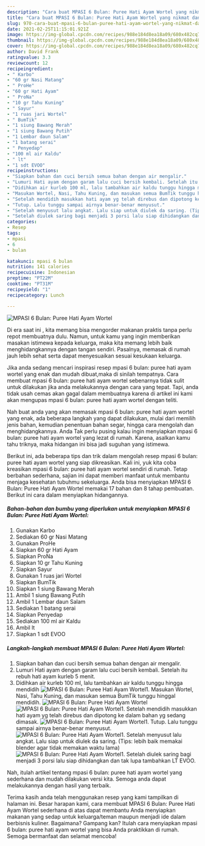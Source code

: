 ```yaml
---
description: "Cara buat MPASI 6 Bulan: Puree Hati Ayam Wortel yang nikmat dan Mudah Dibuat"
title: "Cara buat MPASI 6 Bulan: Puree Hati Ayam Wortel yang nikmat dan Mudah Dibuat"
slug: 970-cara-buat-mpasi-6-bulan-puree-hati-ayam-wortel-yang-nikmat-dan-mudah-dibuat
date: 2021-02-25T11:15:01.921Z
image: https://img-global.cpcdn.com/recipes/988e184d8ea18a09/680x482cq70/mpasi-6-bulan-puree-hati-ayam-wortel-foto-resep-utama.jpg
thumbnail: https://img-global.cpcdn.com/recipes/988e184d8ea18a09/680x482cq70/mpasi-6-bulan-puree-hati-ayam-wortel-foto-resep-utama.jpg
cover: https://img-global.cpcdn.com/recipes/988e184d8ea18a09/680x482cq70/mpasi-6-bulan-puree-hati-ayam-wortel-foto-resep-utama.jpg
author: David Frank
ratingvalue: 3.3
reviewcount: 12
recipeingredient:
- " Karbo"
- "60 gr Nasi Matang"
- " ProHe"
- "60 gr Hati Ayam"
- " ProNa"
- "10 gr Tahu Kuning"
- " Sayur"
- "1 ruas jari Wortel"
- " BumTik"
- "1 siung Bawang Merah"
- "1 siung Bawang Putih"
- "1 Lembar daun Salam"
- "1 batang serai"
- " Penyedap"
- "100 ml air Kaldu"
- " lt"
- "1 sdt EVOO"
recipeinstructions:
- "Siapkan bahan dan cuci bersih semua bahan dengan air mengalir."
- "Lumuri Hati ayam dengan garam lalu cuci bersih kembali. Setelah itu rebuh hati ayam kurleb 5 menit."
- "Didihkan air kurleb 100 ml, lalu tambahkan air kaldu tunggu hingga mendidih"
- "Masukan Wortel, Nasi, Tahu Kuning, dan masukan semua BumTik tunggu hinggal mendidih."
- "Setelah mendidih masukkan hati ayam yg telah direbus dan dipotong ke dalam bahan yg sedang dimasak."
- "Tutup. Lalu tunggu sampai airnya benar-benar menyusut."
- "Setelah menyusut lalu angkat. Lalu siap untuk diulek da saring. (Tips: lebih baik memakai blender agar tidak memakan waktu lama)"
- "Setelah diulek saring bagi menjadi 3 porsi lalu siap dihidangkan dan tak lupa tambahkan LT EVOO."
categories:
- Resep
tags:
- mpasi
- 6
- bulan

katakunci: mpasi 6 bulan 
nutrition: 141 calories
recipecuisine: Indonesian
preptime: "PT22M"
cooktime: "PT31M"
recipeyield: "1"
recipecategory: Lunch

---
```



![MPASI 6 Bulan: Puree Hati Ayam Wortel](https://img-global.cpcdn.com/recipes/988e184d8ea18a09/680x482cq70/mpasi-6-bulan-puree-hati-ayam-wortel-foto-resep-utama.jpg)

Di era  saat ini , kita memang bisa mengorder makanan praktis tanpa perlu repot membuatnya dulu. Namun, untuk kamu yang ingin memberikan masakan istimewa kepada keluarga, maka kita memang lebih baik menghidangkannya dengan tangan sendiri. Pasalnya, memasak di rumah jauh lebih sehat serta dapat menyesuaikan sesuai kesukaan keluarga.

Jika anda sedang mencari inspirasi resep mpasi 6 bulan: puree hati ayam wortel yang enak dan mudah dibuat,maka di sinilah tempatnya. Cara membuat mpasi 6 bulan: puree hati ayam wortel  sebenarnya tidak sulit untuk dilakukan jika anda melakukannya dengan cara yang tepat. Tapi, anda tidak usah cemas akan gagal dalam membuatnya 
karena di artikel ini kami akan mengupas mpasi 6 bulan: puree hati ayam wortel dengan teliti.  



Nah buat anda yang akan memasak mpasi 6 bulan: puree hati ayam wortel yang enak, ada beberapa langkah yang dapat dilakukan, mulai dari memilih jenis bahan, kemudian penentuan bahan segar, hingga cara mengolah dan menghidangkannya. Anda Tak perlu pusing kalau ingin menyiapkan mpasi 6 bulan: puree hati ayam wortel yang lezat di rumah. Karena, asalkan kamu  tahu triknya, maka hidangan ini bisa jadi suguhan yang istimewa.

Berikut ini, ada beberapa tips dan trik dalam mengolah resep mpasi 6 bulan: puree hati ayam wortel yang siap dikreasikan. Kali ini, yuk kita coba kreasikan mpasi 6 bulan: puree hati ayam wortel sendiri di rumah. Tetap berbahan sederhana, sajian ini dapat memberi manfaat untuk membantu menjaga kesehatan tubuhmu sekeluarga. Anda bisa menyiapkan MPASI 6 Bulan: Puree Hati Ayam Wortel memakai 17 bahan dan 8 tahap pembuatan. Berikut ini cara dalam menyiapkan hidangannya.

<!--inarticleads1-->

##### Bahan-bahan dan bumbu yang diperlukan untuk menyiapkan MPASI 6 Bulan: Puree Hati Ayam Wortel:

1. Gunakan  Karbo
1. Sediakan 60 gr Nasi Matang
1. Gunakan  ProHe
1. Siapkan 60 gr Hati Ayam
1. Siapkan  ProNa
1. Siapkan 10 gr Tahu Kuning
1. Siapkan  Sayur
1. Gunakan 1 ruas jari Wortel
1. Siapkan  BumTik
1. Siapkan 1 siung Bawang Merah
1. Ambil 1 siung Bawang Putih
1. Ambil 1 Lembar daun Salam
1. Sediakan 1 batang serai
1. Siapkan  Penyedap
1. Sediakan 100 ml air Kaldu
1. Ambil  lt
1. Siapkan 1 sdt EVOO




<!--inarticleads2-->

##### Langkah-langkah membuat MPASI 6 Bulan: Puree Hati Ayam Wortel:

1. Siapkan bahan dan cuci bersih semua bahan dengan air mengalir.
1. Lumuri Hati ayam dengan garam lalu cuci bersih kembali. Setelah itu rebuh hati ayam kurleb 5 menit.
1. Didihkan air kurleb 100 ml, lalu tambahkan air kaldu tunggu hingga mendidih
<img src="//assets-global.cpcdn.com/assets/icons/button_play-2c75c40dde080a61004c1f40b05d8f140eaff45d7e9e6481dc71c63d2e7c4909.png" alt="MPASI 6 Bulan: Puree Hati Ayam Wortel">1. Masukan Wortel, Nasi, Tahu Kuning, dan masukan semua BumTik tunggu hinggal mendidih.
<img src="//assets-global.cpcdn.com/assets/icons/button_play-2c75c40dde080a61004c1f40b05d8f140eaff45d7e9e6481dc71c63d2e7c4909.png" alt="MPASI 6 Bulan: Puree Hati Ayam Wortel"><img src="//assets-global.cpcdn.com/assets/icons/button_play-2c75c40dde080a61004c1f40b05d8f140eaff45d7e9e6481dc71c63d2e7c4909.png" alt="MPASI 6 Bulan: Puree Hati Ayam Wortel">1. Setelah mendidih masukkan hati ayam yg telah direbus dan dipotong ke dalam bahan yg sedang dimasak.
<img src="//assets-global.cpcdn.com/assets/icons/button_play-2c75c40dde080a61004c1f40b05d8f140eaff45d7e9e6481dc71c63d2e7c4909.png" alt="MPASI 6 Bulan: Puree Hati Ayam Wortel">1. Tutup. Lalu tunggu sampai airnya benar-benar menyusut.
<img src="//assets-global.cpcdn.com/assets/icons/button_play-2c75c40dde080a61004c1f40b05d8f140eaff45d7e9e6481dc71c63d2e7c4909.png" alt="MPASI 6 Bulan: Puree Hati Ayam Wortel">1. Setelah menyusut lalu angkat. Lalu siap untuk diulek da saring. (Tips: lebih baik memakai blender agar tidak memakan waktu lama)
<img src="//assets-global.cpcdn.com/assets/icons/button_play-2c75c40dde080a61004c1f40b05d8f140eaff45d7e9e6481dc71c63d2e7c4909.png" alt="MPASI 6 Bulan: Puree Hati Ayam Wortel">1. Setelah diulek saring bagi menjadi 3 porsi lalu siap dihidangkan dan tak lupa tambahkan LT EVOO.




Nah, itulah artikel tentang  mpasi 6 bulan: puree hati ayam wortel  yang sederhana dan mudah dilakukan versi kita. Semoga anda dapat melakukannya dengan hasil yang terbaik. 

Terima kasih anda telah menggunakan resep yang kami tampilkan di halaman ini. Besar harapan kami, cara membuat  MPASI 6 Bulan: Puree Hati Ayam Wortel sederhana di atas dapat membantu Anda menyiapkan makanan yang sedap untuk keluarga/teman maupun menjadi ide dalam berbisnis kuliner. Bagaimana? Gampang kan? Itulah cara menyiapkan mpasi 6 bulan: puree hati ayam wortel yang bisa Anda praktikkan di rumah. Semoga bermanfaat dan selamat mencoba!

